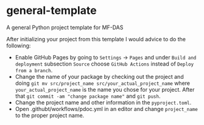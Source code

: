 # general-template
A general Python project template for MF-DAS

After initializing your project from this template I would advice to do the following:

* Enable GitHub Pages by going to `Settings` -> `Pages` and under `Build and deployment` subsection `Source` choose `GitHub Actions` instead of `Deploy from a branch`.
* Change the name of your package by checking out the project and doing `git mv src/project_name src/your_actual_project_name` where `your_actual_project_name` is the name you chose for your project. After that `git commit -am "change package name"` and `git push`.
* Change the project name and other information in the `pyproject.toml`.
* Open .githubt/workflows/pdoc.yml in an editor and change `project_name` to the proper project name.
